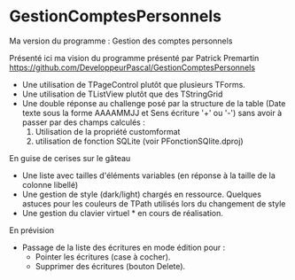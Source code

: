 # GestionComptesPersonnels
Ma version du programme : Gestion des comptes personnels

Présenté ici ma vision du programme présenté par Patrick Premartin https://github.com/DeveloppeurPascal/GestionComptesPersonnels

 - Une utilisation de TPageControl plutôt que plusieurs TForms.
 - Une utilisation de TListView plutôt que des TStringGrid  
 - Une double réponse au challenge posé par la structure de la table (Date texte sous la forme AAAAMMJJ et Sens écriture '+' ou '-')
   sans avoir à passer par des champs calculés : 
     1. Utilisation de la propriété customformat
     2. utilisation de fonction SQLite (voir PFonctionSQlite.dproj)
      
 En guise de cerises sur le gâteau 
 - Une liste avec tailles d'éléments variables (en réponse à la taille de la colonne libellé)
 - Une gestion de style (dark/light) chargés en ressource. Quelques astuces pour les couleurs de TPath utilisés lors du changement de style
 - Une gestion du clavier virtuel * en cours de réalisation.

En prévision
 - Passage de la liste des écritures en mode édition pour :
     - Pointer les écritures (case à cocher).
     - Supprimer des écritures (bouton Delete).
 
